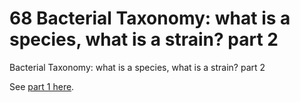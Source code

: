 # 68  Bacterial Taxonomy: what is a species, what is a strain? part 2

Bacterial Taxonomy: what is a species, what is a strain? part 2 

See [part 1 here](/_posts/2021-11-25-67_bacterial_taxonomy_what_is.md).

